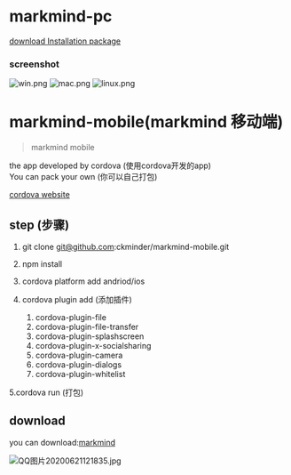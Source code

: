 # markmind-pc
[download Installation package](https://github.com/ckminder/markmind-mobile/releases)

### screenshot
![win.png](https://i.loli.net/2020/06/21/rkHwx68hiKqVNAP.png)
![mac.png](https://i.loli.net/2020/06/21/PRZeoVTkdaqjw4E.png)
![linux.png](https://i.loli.net/2020/06/21/JTyHG7qvKMkQIwb.png)


# markmind-mobile(markmind 移动端)
> markmind mobile

the app developed by cordova (使用cordova开发的app)  
You can pack your own (你可以自己打包)  

[cordova website](https://cordova.apache.org/) 

## step (步骤)

1. git clone git@github.com:ckminder/markmind-mobile.git
2. npm install
3. cordova platform add andriod/ios
4. cordova plugin add (添加插件)

    1. cordova-plugin-file
    2. cordova-plugin-file-transfer
    3. cordova-plugin-splashscreen
    4. cordova-plugin-x-socialsharing
    5. cordova-plugin-camera
    6. cordova-plugin-dialogs
    7. cordova-plugin-whitelist
    
5.cordova run  (打包)

## download

you can download:[markmind](https://github.com/ckminder/markmind-mobile/releases)

![QQ图片20200621121835.jpg](https://i.loli.net/2020/06/21/mEslnHio46RywAI.jpg)









